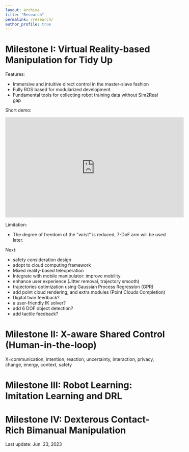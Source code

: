 ```yaml
---
layout: archive
title: "Research"
permalink: /research/
author_profile: true
---
```


<script src="https://kit.fontawesome.com/0f54bb8f22.js" crossorigin="anonymous"></script>

# <i class="fa-regular fa-award"></i> Milestone I: Virtual Reality-based Manipulation for Tidy Up

<i class="fa-regular fa-check-to-slot"></i> Features:

- Immersive and intuitive direct control in the master-slave fashion
- Fully ROS based for modularized development
- Fundamental tools for collecting robot training data without Sim2Real gap

<i class="fa-duotone fa-video"></i> Short demo:

<iframe width="560" height="315" src="https://www.youtube.com/embed/36P0c6hg3ZQ" title="YouTube video player" frameborder="0" allow="accelerometer; autoplay; clipboard-write; encrypted-media; gyroscope; picture-in-picture; web-share" allowfullscreen></iframe>

<i class="fa-regular fa-triangle-exclamation"></i> Limitation:

- The degree of freedom of the "wrist" is reduced, 7-DoF arm will be used later.


<i class="fa-regular fa-calendar-check"></i> Next:
- safety consideration design
- adopt to cloud computing framework
- Mixed reality-based teleoperation
- Integrate with mobile manipulator: improve mobility
- enhance user experience (Jitter removal, trajectory smooth)
- trajectories optimization using Gaussian Process Regression (GPR)
- add point cloud rendering, and extra modules (Point Clouds Completion)
- Digital twin feedback?
- a user-friendly IK solver?
- add 6 DOF object detection?
- add tactile feedback?


# <i class="fa-regular fa-award"></i> Milestone II: X-aware Shared Control (Human-in-the-loop)

X=communication, intention, reaction, uncertainty, interaction, privacy, change, energy, context, safety

# <i class="fa-regular fa-award"></i> Milestone III: Robot Learning: Imitation Learning and DRL

# <i class="fa-regular fa-award"></i> Milestone IV: Dexterous Contact-Rich Bimanual Manipulation




Last update: Jun. 23, 2023
